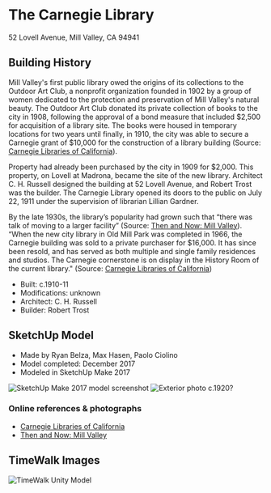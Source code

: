 # The Carnegie Library
52 Lovell Avenue, Mill Valley, CA 94941

## Building History

Mill Valley's first public library owed the origins of its collections to the Outdoor Art Club, a nonprofit organization founded in 1902 by a group of women dedicated to the protection and preservation of Mill Valley's natural beauty. The Outdoor Art Club donated its private collection of books to the city in 1908, following the approval of a bond measure that included $2,500 for acquisition of a library site. The books were housed in temporary locations for two years until finally, in 1910, the city was able to secure a Carnegie grant of $10,000 for the construction of a library building (Source: [Carnegie Libraries of California](http://www.carnegie-libraries.org/california/millvalley.html)).

Property had already been purchased by the city in 1909 for $2,000. This property, on Lovell at Madrona, became the site of the new library. Architect C. H. Russell designed the building at 52 Lovell Avenue, and Robert Trost was the builder. The Carnegie Library opened its doors to the public on July 22, 1911 under the supervision of librarian Lillian Gardner. 

By the late 1930s, the library’s popularity had grown such that “there was talk of moving to a larger facility” (Source: [Then and Now: Mill Valley](https://patch.com/california/millvalley/then-and-now-mill-valley-library)). “When the new city library in Old Mill Park was completed in 1966, the Carnegie building was sold to a private purchaser for $16,000. It has since been resold, and has served as both multiple and single family residences and studios. The Carnegie cornerstone is on display in the History Room of the current library." (Source: [Carnegie Libraries of California](http://www.carnegie-libraries.org/california/millvalley.html))

-	Built: c.1910-11
-	Modifications: unknown
-	Architect: C. H. Russell
-	Builder: Robert Trost


## SketchUp Model
- Made by Ryan Belza, Max Hasen, Paolo Ciolino
- Model completed: December 2017
- Modeled in SketchUp Make 2017

![SketchUp Make 2017 model screenshot](https://github.com/TimeWalkOrg/building-mill-valley-ca-carnegie-library/blob/master/carnegie-library-1920.jpg)
![Exterior photo c.1920?](https://github.com/TimeWalkOrg/building-mill-valley-ca-carnegie-library/blob/master/carnegie-library-photo.jpg)

### Online references & photographs
- [Carnegie Libraries of California](http://www.carnegie-libraries.org/california/millvalley.html)
- [Then and Now: Mill Valley](https://patch.com/california/millvalley/then-and-now-mill-valley-library)

## TimeWalk Images
![TimeWalk Unity Model](tbd)
